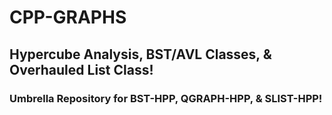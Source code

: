 # CPP-GRAPHS
## Hypercube Analysis, BST/AVL Classes, & Overhauled List Class!
### Umbrella Repository for BST-HPP, QGRAPH-HPP, & SLIST-HPP!
